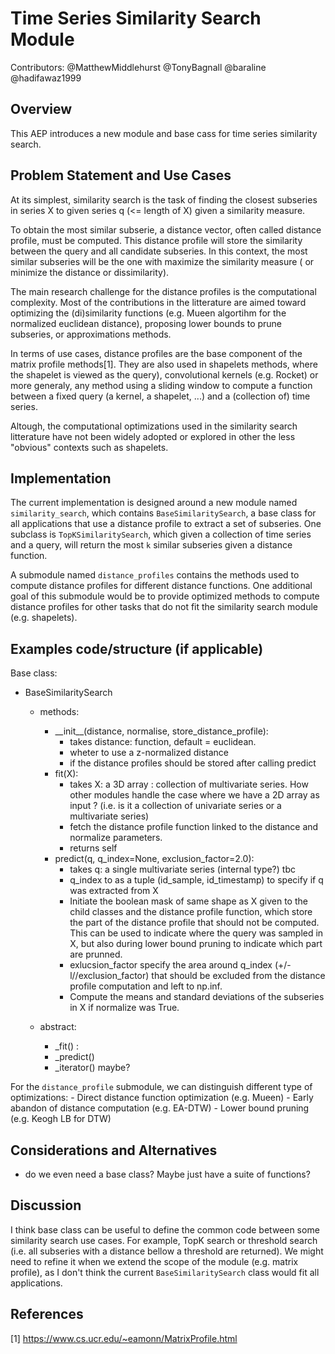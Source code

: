# Time Series Similarity Search Module

Contributors: @MatthewMiddlehurst @TonyBagnall @baraline @hadifawaz1999

## Overview

This AEP introduces a new module and base cass for time series similarity search.

## Problem Statement and Use Cases

At its simplest, similarity search is the task of finding the closest subseries in 
series X to given series q (<= length of X) given a similarity measure.

To obtain the most similar subserie, a distance vector, often called distance
profile, must be computed. This distance profile will store the similarity
between the query and all candidate subseries. In this context, the most 
similar subseries will be the one with maximize the similarity measure ( or
minimize the distance or dissimilarity).

The main research challenge for the distance profiles is the computational 
complexity. Most of the contributions in the litterature are aimed toward
optimizing the (di)similarity functions (e.g. Mueen algortihm for the 
normalized euclidean distance), proposing lower bounds to prune subseries,
or approximations methods. 

In terms of use cases, distance profiles are the base component of the matrix 
profile methods[1]. They are also used in shapelets methods, where the
shapelet is viewed as the query), convolutional kernels (e.g. Rocket) or 
more generaly, any method using a sliding window to compute a function between
a fixed query (a kernel, a shapelet, ...) and a (collection of) time series.

Altough, the computational optimizations used in the similarity search 
litterature have not been widely adopted or explored in other the less
"obvious" contexts such as shapelets.

## Implementation

The current implementation is designed around a new module named
`similarity_search`, which contains `BaseSimilaritySearch`, a 
base class for all applications that use a distance profile to
extract a set of subseries. One subclass is `TopKSimilaritySearch`,
which given a collection of time series and a query, will return 
the most `k` similar subseries given a distance function.

A submodule named `distance_profiles` contains the methods used
to compute distance profiles for different distance functions.
One additional goal of this submodule would be to provide optimized
methods to compute distance profiles for other tasks that do not fit
the similarity search module (e.g. shapelets).

## Examples code/structure (if applicable)

Base class: 

- BaseSimilaritySearch
    - methods:
      - \_\_init\_\_(distance, normalise, store_distance_profile): 
          - takes distance: function, default = euclidean.
          - wheter to use a z-normalized distance
          - if the distance profiles should be stored after calling predict
      - fit(X): 
          - takes X: a 3D array : collection of multivariate series. How other
            modules handle the case where we have a 2D array as input ? (i.e.
            is it a collection of univariate series or a multivariate series)
          - fetch the distance profile function linked to the distance and normalize parameters.
          - returns self
      - predict(q, q_index=None, exclusion_factor=2.0): 
          - takes q: a single multivariate series (internal type?) tbc
          - q_index to as a tuple (id_sample, id_timestamp) to specify if q was extracted from X
          - Initiate the boolean mask of same shape as X given to the child classes and the
            distance profile function, which store the part of the distance profile that should
            not be computed. This can be used to indicate where the query was sampled in X, but
            also during lower bound pruning to indicate which part are prunned.  
          - exlucsion_factor specify the area around q_index (+/- l//exclusion_factor) that should
            be excluded from the distance profile computation and left to np.inf.
          - Compute the means and standard deviations of the subseries in X if normalize was True.
           
    - abstract:
      - \_fit() :
      - \_predict()
      - \_iterator() maybe?

For the `distance_profile` submodule, we can distinguish different type of optimizations:
    - Direct distance function optimization (e.g. Mueen)
    - Early abandon of distance computation (e.g. EA-DTW)
    - Lower bound pruning (e.g. Keogh LB for DTW)
    
## Considerations and Alternatives

- do we even need a base class? Maybe just have a suite of functions?

## Discussion

I think base class can be useful to define the common code between some similarity search
use cases. For example, TopK search or threshold search (i.e. all subseries with a distance
bellow a threshold are returned). We might need to refine it when we extend the scope of
the module (e.g. matrix profile), as I don't think the current `BaseSimilaritySearch` class
would fit all applications.

## References

[1] https://www.cs.ucr.edu/~eamonn/MatrixProfile.html

